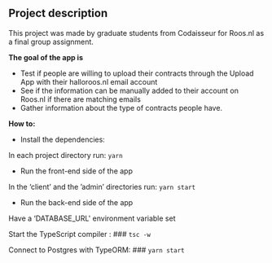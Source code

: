 

## Project description

This project was made by graduate students from Codaisseur for Roos.nl as a final group assignment.

**The goal of the app is**

* Test if people are willing to upload their contracts through the Upload App with their halloroos.nl email account
* See if the information can be manually added to their account on Roos.nl if there are matching emails
* Gather information about the type of contracts people have.

**How to:**

* Install the dependencies:

In each project directory run: `yarn `

* Run the front-end side of the app

In the ‘client’ and  the ’admin’ directories run: `yarn start`

* Run the back-end side of the app

Have a ‘DATABASE_URL' environment variable set

Start the TypeScript compiler :
	### `tsc -w`

Connect to Postgres with TypeORM:
	### `yarn start`
